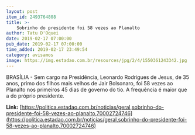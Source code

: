 ```yaml
---
layout: post
item_id: 2493764808
title: >-
    Sobrinho do presidente foi 58 vezes ao Planalto
author: Tatu D'Oquei
date: 2019-02-17 07:00:00
pub_date: 2019-02-17 07:00:00
time_added: 2019-02-17 23:49:54
category: avisamos
image: https://img.estadao.com.br/resources/jpg/2/4/1550361243342.jpg
---
```


BRASÍLIA - Sem cargo na Presidência, Leonardo Rodrigues de Jesus, de 35 anos, primo dos filhos mais velhos de Jair Bolsonaro, foi 58 vezes ao Planalto nos primeiros 45 dias de governo do tio. A frequência é maior que a do próprio presidente.

**Link:** [https://politica.estadao.com.br/noticias/geral,sobrinho-do-presidente-foi-58-vezes-ao-planalto,70002724746](https://politica.estadao.com.br/noticias/geral,sobrinho-do-presidente-foi-58-vezes-ao-planalto,70002724746)

